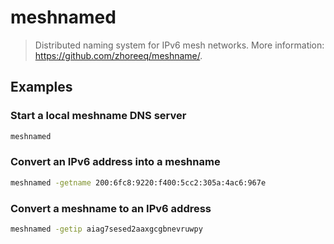 # meshnamed

> Distributed naming system for IPv6 mesh networks. More information: <https://github.com/zhoreeq/meshname/>.

## Examples

### Start a local meshname DNS server

```bash
meshnamed
```

### Convert an IPv6 address into a meshname

```bash
meshnamed -getname 200:6fc8:9220:f400:5cc2:305a:4ac6:967e
```

### Convert a meshname to an IPv6 address

```bash
meshnamed -getip aiag7sesed2aaxgcgbnevruwpy
```
